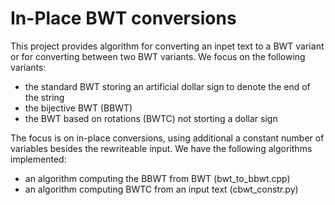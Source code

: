 # In-Place BWT conversions

This project provides algorithm for converting an inpet text to a BWT variant or for converting between two BWT variants.
We focus on the following variants:

 - the standard BWT storing an artificial dollar sign to denote the end of the string
 - the bijective BWT (BBWT)
 - the BWT based on rotations (BWTC) not storting a dollar sign

The focus is on in-place conversions, using additional a constant number of variables besides the rewriteable input.
We have the following algorithms implemented:

 - an algorithm computing the BBWT from BWT (bwt_to_bbwt.cpp)
 - an algorithm computing BWTC from an input text (cbwt_constr.py)

